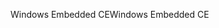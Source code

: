 <span data-ttu-id="1437b-101">Windows Embedded CE</span><span class="sxs-lookup"><span data-stu-id="1437b-101">Windows Embedded CE</span></span>